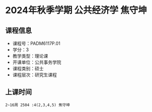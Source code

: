 # 2024年秋季学期 公共经济学 焦守坤






## 课程信息

- 课程号：PADM6117P.01
- 学分：3
- 教学类型：理论课
- 开课单位：公共事务学院
- 课程类别：硕士
- 课程层次：研究生课程

## 上课时间

```
2~16周 2504 :4(2,3,4,5) 焦守坤
```

